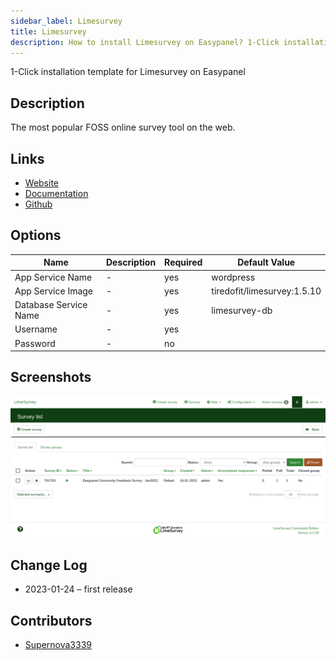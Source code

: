 ```yaml
---
sidebar_label: Limesurvey
title: Limesurvey
description: How to install Limesurvey on Easypanel? 1-Click installation template for Limesurvey on Easypanel
---
```


<!-- generated -->

1-Click installation template for Limesurvey on Easypanel

## Description

The most popular FOSS online survey tool on the web.

## Links

- [Website](https://limesurvey.org/)
- [Documentation](https://manual.limesurvey.org)
- [Github](https://github.com/WordPress/WordPress)

## Options

Name | Description | Required | Default Value
-|-|-|-
App Service Name | - | yes | wordpress
App Service Image | - | yes | tiredofit/limesurvey:1.5.10
Database Service Name | - | yes | limesurvey-db
Username | - | yes | 
Password | - | no | 

## Screenshots

![Limesurvey Screenshot](./assets/screenshot.png)

## Change Log

- 2023-01-24 – first release

## Contributors

- [Supernova3339](https://github.com/supernova3339)
